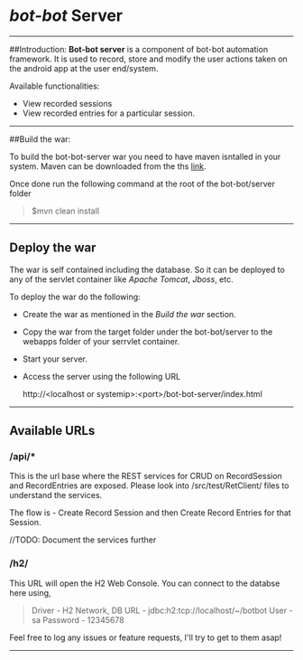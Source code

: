 # *bot-bot* Server

-----------------
##Introduction:
**Bot-bot server** is a component of bot-bot automation framework. It is used to record, store and modify the user actions taken on the android app at the user end/system.

Available functionalities:

- View recorded sessions
- View recorded entries for a particular session.

------------
##Build the war:

To build the bot-bot-server war you need to have maven isntalled in your system. Maven can be downloaded from the ths [link](http://maven.apache.org/download.html).

Once done run the following command at the root of the bot-bot/server folder
> 
> $mvn clean install
>

------------
## Deploy the war
The war is self contained including the database. So it can be deployed to any of the servlet container like *Apache Tomcat*, *Jboss*, etc.

To deploy the war do the following:

- Create the war as mentioned in the *Build the war* section.
- Copy the war from the target folder under the bot-bot/server to the webapps folder of your serrvlet container.
- Start your server.
- Access the server using the following URL
	
	http://&lt;localhost or systemip&gt;:&lt;port&gt;/bot-bot-server/index.html

------------
## Available URLs

### /api/*
This is the url base where the REST services for CRUD on RecordSession and RecordEntries are exposed. Please look into /src/test/RetClient/ files to understand the services.

The flow is -
Create Record Session and then Create Record Entries for that Session.

//TODO: Document the services further

### /h2/
This URL will open the H2 Web Console. You can connect to the databse here using, 
>
>	Driver - H2 Network, 
>	DB URL - jdbc:h2:tcp://localhost/~/botbot
>	User - sa
>	Password - 12345678
>

Feel free to log any issues or feature requests, I'll try to get to them asap!

------------